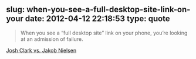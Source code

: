 slug: when-you-see-a-full-desktop-site-link-on-your
date: 2012-04-12 22:18:53
type: quote
---

> When you see a “full desktop site” link on your phone, you’re looking at an admission of failure.

[Josh Clark vs. Jakob Nielsen](http://www.netmagazine.com/opinions/nielsen-wrong-mobile)
